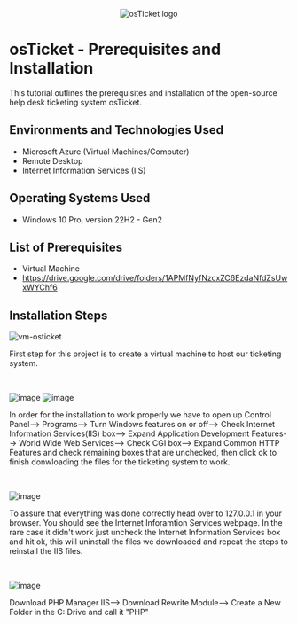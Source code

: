 <p align="center">
<img src="https://i.imgur.com/Clzj7Xs.png" alt="osTicket logo"/>
</p>

<h1>osTicket - Prerequisites and Installation</h1>
This tutorial outlines the prerequisites and installation of the open-source help desk ticketing system osTicket.<br />




<h2>Environments and Technologies Used</h2>

- Microsoft Azure (Virtual Machines/Computer)
- Remote Desktop
- Internet Information Services (IIS)

<h2>Operating Systems Used </h2>

- Windows 10 Pro, version 22H2 - Gen2

<h2>List of Prerequisites</h2>

- Virtual Machine
- https://drive.google.com/drive/folders/1APMfNyfNzcxZC6EzdaNfdZsUwxWYChf6

<h2>Installation Steps</h2>

![vm-osticket](https://github.com/DudeOnPC/osticket-prereqs/assets/167653474/0236f036-3856-4fc1-90c9-4c9eb5b83f54)

</p>
<p>
First step for this project is to create a virtual machine to host our ticketing system.
</p>
<br />

<p>
  
![image](https://github.com/DudeOnPC/osticket-prereqs/assets/167653474/c5b32c7c-57d2-4c65-b273-3d9471895ed2)
![image](https://github.com/DudeOnPC/osticket-prereqs/assets/167653474/52b27573-a18e-47a2-aeb3-b6ee269aadc9)


</p>
<p>
In order for the installation to work properly we have to open up Control Panel--> Programs--> Turn Windows features on or off--> Check Internet Information Services(IIS) box--> Expand Application Development Features--> World Wide Web Services--> Check CGI box--> Expand Common HTTP Features and check remaining boxes that are unchecked, then click ok to finish donwloading the files for the ticketing system to work.
</p>
<br />
<p>
  
  ![image](https://github.com/DudeOnPC/osticket-prereqs/assets/167653474/224a4207-d65a-4b1b-a848-40fdf6d556c8)
  
</p>
<p>
To assure that everything was done correctly head over to 127.0.0.1 in your browser. You should see the Internet Inforamtion Services webpage. In the rare case it didn't work just uncheck the Internet Information Services box and hit ok, this will uninstall the files we downloaded and repeat the steps to reinstall the IIS files.
</p>
<br />

![image](https://github.com/DudeOnPC/osticket-prereqs/assets/167653474/5088133e-902b-41bf-8f04-c9625e35dd20)


Download PHP Manager IIS--> Download Rewrite Module--> Create a New Folder in the C: Drive and call it "PHP"

